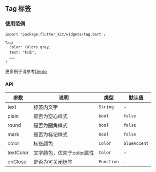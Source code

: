 ## Tag 标签

### 使用范例

```
import 'package:flutter_kit/widgets/tag.dart';

Tag(
  color: Colors.grey,
  text: "标签",
  。。。
)
```

更多例子请参考[Demo](../lib/routes/demoTag.dart)

### API

| 参数  | 说明  | 类型  | 默认值  |
| ------------ | ------------ | ------------ | ------------ |
| text | 标签内文字 | `String` | - |
| plain | 是否为空心样式 | `bool` | `false` |
| round | 是否为圆角样式 | `bool` | `false` |
| mark | 是否为标记样式 | `bool` | `false` |
| color | 标签颜色 | `Color` | `blueAccent` |
| textColor | 文字颜色，优先于color属性 | `Color` | - |
| onClose | 是否为可关闭标签 | `Function` | - |
